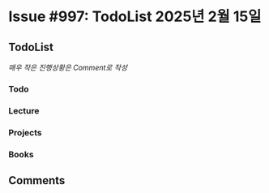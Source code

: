 # Issue #997: TodoList 2025년 2월 15일

## TodoList

*매우 작은 진행상황은 Comment로 작성*

### Todo  

### Lecture

### Projects

### Books


## Comments

